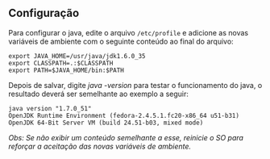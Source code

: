 Configuração
---

Para configurar o java, edite o arquivo `/etc/profile` e adicione as novas 
variáveis de ambiente com o seguinte conteúdo ao final do arquivo:

    export JAVA_HOME=/usr/java/jdk1.6.0_35                                                                            
    export CLASSPATH=.:$CLASSPATH                                                                                     
    export PATH=$JAVA_HOME/bin:$PATH  

Depois de salvar, digite _java -version_ para testar o funcionamento do java,
o resultado deverá ser semelhante ao exemplo a seguir:

    java version "1.7.0_51"                                                                                           
    OpenJDK Runtime Environment (fedora-2.4.5.1.fc20-x86_64 u51-b31)                                                  
    OpenJDK 64-Bit Server VM (build 24.51-b03, mixed mode) 

_Obs: Se não exibir um conteúdo semelhante a esse, reinicie o SO para reforçar a aceitação
das novas variáveis de ambiente._
